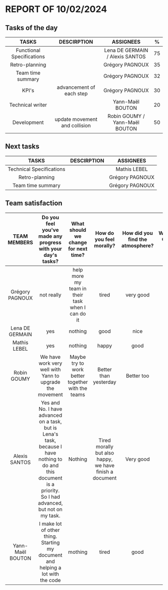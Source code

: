 # REPORT OF 10/02/2024

## Tasks of the day

| TASKS | DESCIRPTION | ASSIGNEES | % |
| :-: | :-: | :-: | :-: |
| Functional Specifications |  | Lena DE GERMAIN / Alexis SANTOS | 75 |
| Retro-planning |  | Grégory PAGNOUX | 35 |
| Team time summary |  | Grégory PAGNOUX | 32 |
| KPI's | advancement of each step | Grégory PAGNOUX | 30 |
| Technical writer |  | Yann-Maël BOUTON | 20 |
| Development | update movement and collision | Robin GOUMY / Yann-Maël BOUTON | 50 |

## Next tasks

| TASKS | DESCIRPTION | ASSIGNEES |
| :-: | :-: | :-: |
| Technical Specifications |  | Mathis LEBEL |
| Retro-planning |  | Grégory PAGNOUX |
| Team time summary |  | Grégory PAGNOUX |

## Team satisfaction

| TEAM MEMBERS | Do you feel you've made any progress with your day's tasks? | What should we change for next time? | How do you feel morally? | How did you find the atmosphere? | WARNING OF THE DAY | TOTAL WARNINGS |
| :-: | :-: | :-: | :-: | :-: | :-: | :-: |
| Grégory PAGNOUX | not really | help more my team in their task when I can do it | tired | very good | 0 | 0 |
| Lena DE GERMAIN | yes | nothing | good | nice | 0 | 0 |
| Mathis LEBEL | yes | nothing | happy | good | 0 | 0 |
| Robin GOUMY | We have work very well with Yann to upgrade the movement | Maybe try to work better together with the teams | Better than yesterday | Better too | 0 | 0 |
| Alexis SANTOS | Yes and No. I have advanced on a task, but is Lena's task, because I have nothing to do and this document is a priority.  So I had advanced, but not on my task. | Nothing | Tired morally but also happy, we have finish a document | Very good | 0 | 0 |
| Yann-Maël BOUTON | I make lot of other thing. Starting my document and helping a lot with the code | mothing | tired | good | 0 | 0 |
